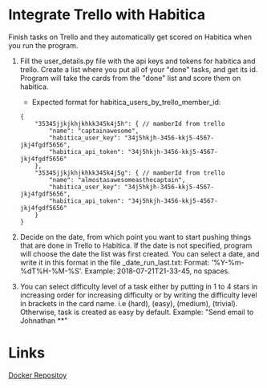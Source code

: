 # Integrate Trello with Habitica
Finish tasks on Trello and they automatically get scored on Habitica when you run the program.

1. Fill the user_details.py file with the api keys and tokens for habitica and trello. Create a list where you put
all of your "done" tasks, and get its id. Program will take the cards from the "done" list and score them on habitica.

    * Expected format for habitica_users_by_trello_member_id:
    ```
    {
        "35345jjkjkhjkhkk345k4j5h": { // mamberId from trello
            "name": "captainawesome",
            "habitica_user_key": "34j5hkjh-3456-kkj5-4567-jkj4fgdf5656",
            "habitica_api_token": "34j5hkjh-3456-kkj5-4567-jkj4fgdf5656"
        },
        "35345jjkjkhjkhkk345k4j5g": { // mamberId from trello
            "name": "almostasawesomeasthecaptain",
            "habitica_user_key": "34j5hkjh-3456-kkj5-4567-jkj4fgdf5656",
            "habitica_api_token": "34j5hkjh-3456-kkj5-4567-jkj4fgdf5656"
        }
    }
    ```

2. Decide on the date, from which point you want to start pushing things that are done in Trello to Habitica.
If the date is not specified, program will choose the date the list was first created.
You can select a date, and write it in this format in the file _date_run_last.txt:
Format: '%Y-%m-%dT%H-%M-%S'. Example: 2018-07-21T21-33-45, no spaces.

3. You can select difficulty level of a task either by putting in 1 to 4 stars in increasing order for increasing difficulty
or by writing the difficulty level in brackets in the card name. i.e (hard), (easy), (medium), (trivial).
Otherwise, task is created as easy by default. Example: "Send email to Johnathan **"

# Links
[Docker Repositoy](https://hub.docker.com/r/andersonxbs/trello-s2-habitica/)
